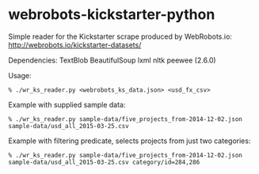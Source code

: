 # webrobots-kickstarter-python
Simple reader for the Kickstarter scrape produced by WebRobots.io: http://webrobots.io/kickstarter-datasets/

Dependencies:
    TextBlob
    BeautifulSoup
    lxml
    nltk
    peewee (2.6.0)

Usage:

    % ./wr_ks_reader.py <webrobots_ks_data.json> <usd_fx_csv>

Example with supplied sample data:

    % ./wr_ks_reader.py sample-data/five_projects_from-2014-12-02.json sample-data/usd_all_2015-03-25.csv

Example with filtering predicate, selects projects from just two categories:

    % ./wr_ks_reader.py sample-data/five_projects_from-2014-12-02.json sample-data/usd_all_2015-03-25.csv category/id=284,286

